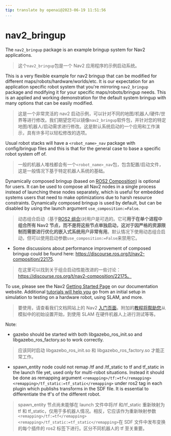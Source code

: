 ```yaml
---
tip: translate by openai@2023-06-19 11:51:56
...
```


# nav2_bringup

The `nav2_bringup` package is an example bringup system for Nav2 applications.

> 这个`nav2_bringup`包是一个 Nav2 应用程序的示例启动系统。

This is a very flexible example for nav2 bringup that can be modified for different maps/robots/hardware/worlds/etc. It is our expectation for an application specific robot system that you're mirroring `nav2_bringup` package and modifying it for your specific maps/robots/bringup needs. This is an applied and working demonstration for the default system bringup with many options that can be easily modified.

> 这是一个非常灵活的 nav2 启动示例，可以针对不同的地图/机器人/硬件/世界等进行修改。我们期望您可以镜像`nav2_bringup`软件包，并针对您的特定地图/机器人/启动需求进行修改。这是默认系统启动的一个应用和工作演示，具有许多可以轻松修改的选项。

Usual robot stacks will have a `<robot_name>_nav` package with config/bringup files and this is that for the general case to base a specific robot system off of.

> 一般的机器人堆栈都会有一个`<robot_name>_nav`包，包含配置/启动文件，这是一般情况下基于特定机器人系统的基础。

Dynamically composed bringup (based on [ROS2 Composition](https://docs.ros.org/en/galactic/Tutorials/Composition.html)) is optional for users. It can be used to compose all Nav2 nodes in a single process instead of launching these nodes separately, which is useful for embedded systems users that need to make optimizations due to harsh resource constraints. Dynamically composed bringup is used by default, but can be disabled by using the launch argument `use_composition:=False`.

> 动态组合启动（基于[ROS2 组合](https://docs.ros.org/en/galactic/Tutorials/Composition.html))对用户是可选的。它可**用于在单个进程中组合所有 Nav2 节点，而不是将这些节点单独启动，这对于因严格的资源限制而需要进行优化的嵌入式系统用户非常有用**。默认情况下使用动态组合启动，但可以使用启动参数`use_composition:=False`来禁用它。

- Some discussions about performance improvement of composed bringup could be found here: https://discourse.ros.org/t/nav2-composition/22175.

> 在这里可以找到关于组合启动性能改进的一些讨论：https://discourse.ros.org/t/nav2-composition/22175。

To use, please see the Nav2 [Getting Started Page](https://navigation.ros.org/getting_started/index.html) on our documentation website. Additional [tutorials will help you](https://navigation.ros.org/tutorials/index.html) go from an initial setup in simulation to testing on a hardware robot, using SLAM, and more.

> 要使用，请查看我们文档网站上的 Nav2 [入门页面](https://navigation.ros.org/getting_started/index.html)。附加的[教程将帮助您](https://navigation.ros.org/tutorials/index.html)从模拟中的初始设置开始，到使用 SLAM 在硬件机器人上进行测试等等。

Note:

- gazebo should be started with both libgazebo_ros_init.so and libgazebo_ros_factory.so to work correctly.

> 应该同时启动 libgazebo_ros_init.so 和 libgazebo_ros_factory.so 才能正常工作。

- spawn_entity node could not remap /tf and /tf_static to tf and tf_static in the launch file yet, used only for multi-robot situations. Instead it should be done as remapping argument `<remapping>/tf:=tf</remapping> <remapping>/tf_static:=tf_static</remapping>` under ros2 tag in each plugin which publishs transforms in the SDF file. It is essential to differentiate the tf's of the different robot.

> spawn_entity 节点尚未能够在 launch 文件中将/tf 和/tf_static 重新映射为 tf 和 tf_static，仅用于多机器人情况。相反，它应该作为重新映射参数`<remapping>/tf:=tf</remapping> <remapping>/tf_static:=tf_static</remapping>`在 SDF 文件中发布变换的每个插件的 ros2 标签下进行。区分不同机器人的 tf 至关重要。
